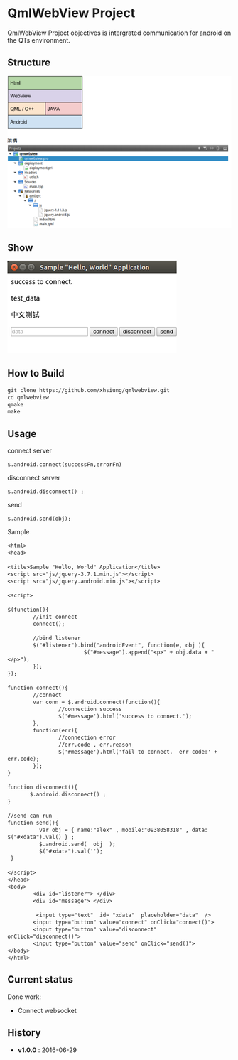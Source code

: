 # QmlWebView Project
QmlWebView Project objectives is intergrated  communication for android on the QTs environment.

## Structure 
![image](https://raw.githubusercontent.com/xhsiung/qmlwebview/master/imgs/qmlstruct.png)

## Show
![image](https://raw.githubusercontent.com/xhsiung/qmlwebview/master/imgs/show2.png)

## How to Build
```
git clone https://github.com/xhsiung/qmlwebview.git
cd qmlwebview
qmake
make 
```

## Usage

connect server 
```Connect
$.android.connect(successFn,errorFn)
```

disconnect server
```
$.android.disconnect() ;
```

send
```
$.android.send(obj);
```

Sample
```
<html>
<head>

<title>Sample "Hello, World" Application</title>
<script src="js/jquery-3.7.1.min.js"></script>
<script src="js/jquery.android.min.js"></script>

<script>

$(function(){
        //init connect
        connect();

        //bind listener
        $("#listener").bind("androidEvent", function(e, obj ){
                        $("#message").append("<p>" + obj.data + "</p>");
        });
});

function connect(){
        //connect
        var conn = $.android.connect(function(){
                //connection success
                $('#message').html('success to connect.');
        },
        function(err){
                //connection error
                //err.code , err.reason
                $('#message').html('fail to connect.  err code:' + err.code);
        });
}

function disconnect(){
       $.android.disconnect() ;
}

//send can run
function send(){
          var obj = { name:"alex" , mobile:"0938058318" , data: $("#xdata").val() } ;
          $.android.send(  obj  );
          $("#xdata").val('');
 }

</script>
</head>
<body>
        <div id="listener"> </div>
        <div id="message"> </div>

         <input type="text"  id= "xdata"  placeholder="data"  />
        <input type="button" value="connect" onClick="connect()">
        <input type="button" value="disconnect" onClick="disconnect()">
        <input type="button" value="send" onClick="send()">
</body>
</html>

```

## Current status

Done  work:
* Connect  websocket

## History

* **v1.0.0** : 2016-06-29

